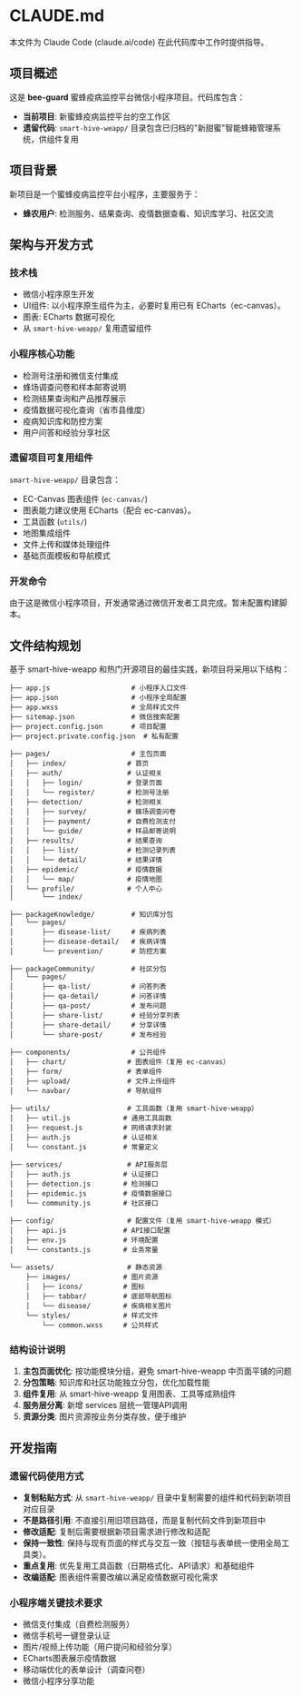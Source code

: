# CLAUDE.md

本文件为 Claude Code (claude.ai/code) 在此代码库中工作时提供指导。

## 项目概述

这是 **bee-guard** 蜜蜂疫病监控平台微信小程序项目。代码库包含：

- **当前项目**: 新蜜蜂疫病监控平台的空工作区
- **遗留代码**: `smart-hive-weapp/` 目录包含已归档的"新甜蜜"智能蜂箱管理系统，供组件复用

## 项目背景

新项目是一个蜜蜂疫病监控平台小程序，主要服务于：
- **蜂农用户**: 检测服务、结果查询、疫情数据查看、知识库学习、社区交流

## 架构与开发方式

### 技术栈
- 微信小程序原生开发
- UI组件: 以小程序原生组件为主，必要时复用已有 ECharts（ec-canvas）。
- 图表: ECharts 数据可视化
- 从 `smart-hive-weapp/` 复用遗留组件

### 小程序核心功能
- 检测号注册和微信支付集成
- 蜂场调查问卷和样本邮寄说明
- 检测结果查询和产品推荐展示
- 疫情数据可视化查询（省市县维度）
- 疫病知识库和防控方案
- 用户问答和经验分享社区

### 遗留项目可复用组件
`smart-hive-weapp/` 目录包含：
- EC-Canvas 图表组件 (`ec-canvas/`)
- 图表能力建议使用 ECharts（配合 ec-canvas）。
- 工具函数 (`utils/`)
- 地图集成组件
- 文件上传和媒体处理组件
- 基础页面模板和导航模式

### 开发命令
由于这是微信小程序项目，开发通常通过微信开发者工具完成。暂未配置构建脚本。

## 文件结构规划

基于 smart-hive-weapp 和热门开源项目的最佳实践，新项目将采用以下结构：

```
├── app.js                    # 小程序入口文件
├── app.json                  # 小程序全局配置
├── app.wxss                  # 全局样式文件
├── sitemap.json              # 微信搜索配置
├── project.config.json       # 项目配置
├── project.private.config.json  # 私有配置

├── pages/                    # 主包页面
│   ├── index/               # 首页
│   ├── auth/                # 认证相关
│   │   ├── login/           # 登录页面
│   │   └── register/        # 检测号注册
│   ├── detection/           # 检测相关
│   │   ├── survey/          # 蜂场调查问卷
│   │   ├── payment/         # 自费检测支付
│   │   └── guide/           # 样品邮寄说明
│   ├── results/             # 结果查询
│   │   ├── list/            # 检测记录列表
│   │   └── detail/          # 结果详情
│   ├── epidemic/            # 疫情数据
│   │   └── map/             # 疫情地图
│   └── profile/             # 个人中心
│       └── index/

├── packageKnowledge/         # 知识库分包
│   └── pages/
│       ├── disease-list/     # 疾病列表
│       ├── disease-detail/   # 疾病详情
│       └── prevention/       # 防控方案

├── packageCommunity/         # 社区分包
│   └── pages/
│       ├── qa-list/          # 问答列表
│       ├── qa-detail/        # 问答详情
│       ├── qa-post/          # 发布问题
│       ├── share-list/       # 经验分享列表
│       ├── share-detail/     # 分享详情
│       └── share-post/       # 发布经验

├── components/               # 公共组件
│   ├── chart/               # 图表组件（复用 ec-canvas）
│   ├── form/                # 表单组件
│   ├── upload/              # 文件上传组件
│   └── navbar/              # 导航组件

├── utils/                   # 工具函数（复用 smart-hive-weapp）
│   ├── util.js             # 通用工具函数
│   ├── request.js          # 网络请求封装
│   ├── auth.js             # 认证相关
│   └── constant.js         # 常量定义

├── services/                # API服务层
│   ├── auth.js             # 认证接口
│   ├── detection.js        # 检测接口
│   ├── epidemic.js         # 疫情数据接口
│   └── community.js        # 社区接口

├── config/                  # 配置文件（复用 smart-hive-weapp 模式）
│   ├── api.js              # API接口配置
│   ├── env.js              # 环境配置
│   └── constants.js        # 业务常量

└── assets/                  # 静态资源
    ├── images/             # 图片资源
    │   ├── icons/          # 图标
    │   ├── tabbar/         # 底部导航图标
    │   └── disease/        # 疾病相关图片
    └── styles/             # 样式文件
        └── common.wxss     # 公共样式
```

### 结构设计说明

1. **主包页面优化**: 按功能模块分组，避免 smart-hive-weapp 中页面平铺的问题
2. **分包策略**: 知识库和社区功能独立分包，优化加载性能
3. **组件复用**: 从 smart-hive-weapp 复用图表、工具等成熟组件
4. **服务层分离**: 新增 services 层统一管理API调用
5. **资源分类**: 图片资源按业务分类存放，便于维护

## 开发指南

### 遗留代码使用方式
- **复制粘贴方式**: 从 `smart-hive-weapp/` 目录中复制需要的组件和代码到新项目对应目录
- **不是路径引用**: 不直接引用旧项目路径，而是复制代码文件到新项目中
- **修改适配**: 复制后需要根据新项目需求进行修改和适配
- **保持一致性**: 保持与现有页面的样式与交互一致（按钮与表单统一使用全局工具类）。
- **重点复用**: 优先复用工具函数（日期格式化、API请求）和基础组件
- **改编适配**: 图表组件需要改编以满足疫情数据可视化需求

### 小程序端关键技术要求
- 微信支付集成（自费检测服务）
- 微信手机号一键登录认证
- 图片/视频上传功能（用户提问和经验分享）
- ECharts图表展示疫情数据
- 移动端优化的表单设计（调查问卷）
- 微信小程序分享功能
